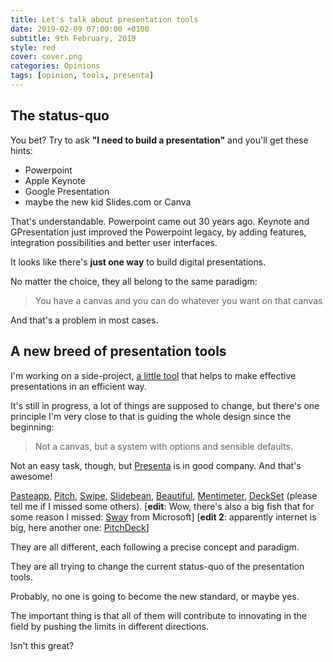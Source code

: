 ```yaml
---
title: Let's talk about presentation tools
date: 2019-02-09 07:00:00 +0100
subtitle: 9th February, 2019
style: red
cover: cover.png
categories: Opinions
tags: [opinion, tools, presenta]
---
```


## The status-quo

You bet? Try to ask **"I need to build a presentation"** and you'll get these hints:

- Powerpoint
- Apple Keynote
- Google Presentation
- maybe the new kid Slides.com or Canva

That's understandable. Powerpoint came out 30 years ago. Keynote and GPresentation just improved the Powerpoint legacy, by adding features, integration possibilities and better user interfaces. 

It looks like there's **just one way** to build digital presentations.

No matter the choice, they all belong to the same paradigm:

> You have a canvas and you can do whatever you want on that canvas

And that's a problem in most cases.

## A new breed of presentation tools

I'm working on a side-project, [a little tool](/blog/lets-talk-about-presenting-information-and-data/) that helps to make effective presentations in an efficient way. 

It's still in progress, a lot of things are supposed to change, but there's one principle I'm very close to that is guiding the whole design since the beginning:

> Not a canvas, but a system with options and sensible defaults.

Not an easy task, though, but [Presenta](https://www.presenta.cc) is in good company. And that's awesome!

[Pasteapp](https://pasteapp.com), [Pitch](https://pitch.com), [Swipe](https://swipe.to), [Slidebean](https://slidebean.com), [Beautiful](https://www.beautiful.ai), [Mentimeter](https://www.mentimeter.com), [DeckSet](https://www.deckset.com/) (please tell me if I missed some others). [**edit**: Wow, there's also a big fish that for some reason I missed: [Sway](https://sway.office.com) from Microsoft] [**edit 2**: apparently internet is big, here another one: [PitchDeck](https://pitchdeck.io/)]

They are all different, each following a precise concept and paradigm. 

They are all trying to change the current status-quo of the presentation tools. 

Probably, no one is going to become the new standard, or maybe yes. 

The important thing is that all of them will contribute to innovating in the field by pushing the limits in different directions.

Isn't this great?